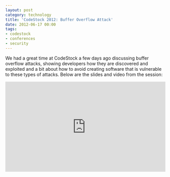 ```yaml
---
layout: post
category: technology
title: 'CodeStock 2012: Buffer Overflow Attack'
date: 2012-06-17 00:00
tags:
- codestock
- conferences
- security
---
```

We had a great time at CodeStock a few days ago discussing buffer overflow attacks, showing developers how they are
discovered and exploited and a bit about how to avoid creating software that is vulnerable to these types of attacks.
Below are the slides and video from the session:

<div class="embed-container">
    <script async class="speakerdeck-embed" data-id="4fde1234dbe56c002200abc8" data-ratio="1.33333333333333" src="//speakerdeck.com/assets/embed.js"></script>
</div>

<div class="embed-container">
    <iframe src="https://player.vimeo.com/video/44201782" width="500" height="281" frameborder="0" webkitallowfullscreen mozallowfullscreen allowfullscreen>
    </iframe>
</div>
